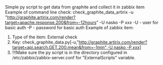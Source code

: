 Simple py script to get data from graphite and collect it in zabbix item
Example of command line check:
 check_graphite_data_artirix -u "http://graphite.artirix.com/render?target=apache.response.200&from=-12hours" -U nasko -P xxx
-U - user for basic auth
-P - password for basic auth
Example of zabbix item:
1. Type of the item: External check
2. Key: check_graphite_data.py[-u,"http://graphite.artirix.com/render?target=api.search.GET.200.mean&from=-1min",-U,nasko,-P,xxx]
3. !!!Make sure the py script is in the directory configured in /etc/zabbix/zabbix-server.conf for "ExternalScripts" variable.
